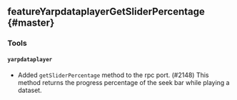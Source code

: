featureYarpdataplayerGetSliderPercentage {#master}
----------------------------------------

### Tools

#### `yarpdataplayer`

* Added `getSliderPercentage` method to the rpc port. (#2148)
  This method returns the progress percentage of the seek bar while playing a
  dataset.
